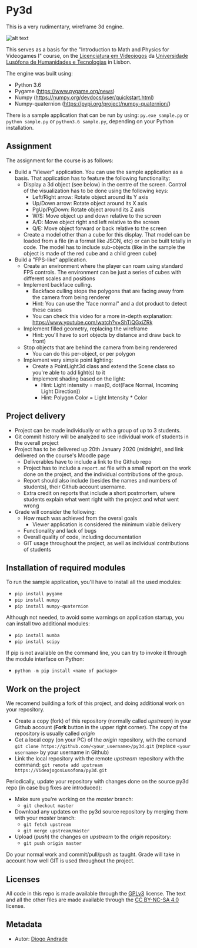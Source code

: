 # Py3d

This is a very rudimentary, wireframe 3d engine.

![alt text](https://github.com/VideojogosLusofona/py3d/raw/master/screenshots/title.png "Sample application")

This serves as a basis for the "Introduction to Math and Physics for Videogames I" course, on the [Licenciatura em Videojogos][lv] da
[Universidade Lusófona de Humanidades e Tecnologias][ULHT] in Lisbon.

The engine was built using:
* Python 3.6
* Pygame (https://www.pygame.org/news)
* Numpy (https://numpy.org/devdocs/user/quickstart.html)
* Numpy-quaternion (https://pypi.org/project/numpy-quaternion/)

There is a sample application that can be run by using:
`py.exe sample.py` or `python sample.py` or `python3.6 sample.py`, depending on your Python installation.

## Assignment

The assignment for the course is as follows:
* Build a "Viewer" application. You can use the sample application as a basis. That application has to feature the following functionality:
  - Display a 3d object (see below) in the centre of the screen. Control of the visualization has to be done using the following keys:
    - Left/Right arrow: Rotate object around its Y axis
    - Up/Down arrow: Rotate object around its X axis
    - PgUp/PgDown: Rotate object around its Z axis
    - W/S: Move object up and down relative to the screen
    - A/D: Move object right and left relative to the screen
    - Q/E: Move object forward or back relative to the screen
  - Create a model other than a cube for this display. That model can be loaded from a file (in a format like JSON, etc) or can be built totally   in code. The model has to include sub-objects (like in the sample the object is made of the red cube and a child green cube)
* Build a "FPS-like" application.
  - Create an environment where the player can roam using standard FPS controls. The environment can be just a series of cubes with different scales and positions
  - Implement backface culling.
    - Backface culling stops the polygons that are facing away from the camera from being renderer
    - Hint: You can use the "face normal" and a dot product to detect these cases
    - You can check this video for a more in-depth explanation: https://www.youtube.com/watch?v=ShTiQGxiZRk
  - Implement filled geometry, replacing the wireframe
    - Hint: you'll have to sort objects by distance and draw back to front)
  - Stop objects that are behind the camera from being renderered
    - You can do this per-object, or per polygon
  - Implement very simple point lighting:
    - Create a PointLight3d class and extend the Scene class so you're able to add light(s) to it
    - Implement shading based on the light:
      - Hint: Light intensity = max(0, dot(Face Normal, Incoming Light Direction))
      - Hint: Polygon Color = Light Intensity * Color
      
## Project delivery

* Project can be made individually or with a group of up to 3 students.
* Git commit history will be analyzed to see individual work of students in the overall project
* Project has to be delivered up 20th January 2020 (midnight), and link delivered on the course's Moodle page
  - Deliverables have to include a link to the Github repo
  - Project has to include a `report.md` file with a small report on the work done on the project, and the individual contributions of the group.
  - Report should also include (besides the names and numbers of students), their Github account username.
  - Extra credit on reports that include a short postmortem, where students explain what went right with the project and what went wrong
* Grade will consider the following:
  - How much was achieved from the overal goals
    - Viewer application is considered the minimum viable delivery
  - Functionality and lack of bugs
  - Overall quality of code, including documentation
  - GIT usage throughout the project, as well as individual contributions of students

## Installation of required modules

To run the sample application, you'll have to install all the used modules:

* `pip install pygame`
* `pip install numpy`
* `pip install numpy-quaternion`

Although not needed, to avoid some warnings on application startup, you can install two additional modules:

* `pip install numba`
* `pip install scipy`

If pip is not available on the command line, you can try to invoke it through the module interface on Python:

* `python -m pip install <name of package>`

## Work on the project

We recomend building a fork of this project, and doing additional work on your repository. 

* Create a copy (fork) of this repository (normally called _upstream_) in your Github account (**Fork** button in the upper right corner). The copy of the repository is usually called _origin_
* Get a local copy (on your PC) of the _origin_ repository, with the comand `git clone https://github.com/<your_username>/py3d.git` (replace `<your username>` by your username in Github)
* Link the local repository with the remote _upstream_ repository with the command: `git remote add upstream https://VideojogosLusofona/py3d.git`

Periodically, update your repository with changes done on the source py3d repo (in case bug fixes are introduced):

* Make sure you're working on the _master_ branch:
  - `git checkout master`
* Download any updates on the py3d source repository by merging them with your _master_ branch:
  - `git fetch upstream`
  - `git merge upstream/master`
* Upload (_push_) the changes on _upstream_ to the _origin_ repository:
  - `git push origin master`

Do your normal work and commit/pull/push as taught. Grade will take in account how well GIT is used throughout the project.

## Licenses

All code in this repo is made available through the [GPLv3] license.
The text and all the other files are made available through the 
[CC BY-NC-SA 4.0] license.

## Metadata

* Autor: [Diogo Andrade][]

[Diogo Andrade]:https://github.com/DiogoDeAndrade
[GPLv3]:https://www.gnu.org/licenses/gpl-3.0.en.html
[CC BY-NC-SA 4.0]:https://creativecommons.org/licenses/by-nc-sa/4.0/
[Bfxr]:https://www.bfxr.net/
[ULHT]:https://www.ulusofona.pt/
[lv]:https://www.ulusofona.pt/licenciatura/videojogos